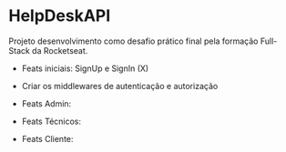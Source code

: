 # HelpDeskAPI
Projeto desenvolvimento como desafio prático final pela formação Full-Stack da Rocketseat.

- Feats iniciais: SignUp e SignIn (X)

- Criar os middlewares de autenticação e autorização

- Feats Admin:

- Feats Técnicos:

- Feats Cliente: